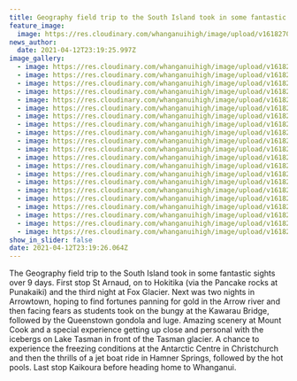 ```yaml
---
title: Geography field trip to the South Island took in some fantastic sights
feature_image:
  image: https://res.cloudinary.com/whanganuihigh/image/upload/v1618270667/News/GEO%20South%20Island%20trip%202021/3.Geo_Field_trip_to_Sth_Is.April_2021_13.jpg
news_author:
  date: 2021-04-12T23:19:25.997Z
image_gallery:
  - image: https://res.cloudinary.com/whanganuihigh/image/upload/v1618270665/News/GEO%20South%20Island%20trip%202021/1.Geo_Field_trip_to_Sth_Is.April_2021_8.jpg
  - image: https://res.cloudinary.com/whanganuihigh/image/upload/v1618270666/News/GEO%20South%20Island%20trip%202021/2.Geo_Field_trip_to_Sth_Is.April_2021_9.jpg
  - image: https://res.cloudinary.com/whanganuihigh/image/upload/v1618270667/News/GEO%20South%20Island%20trip%202021/2aGeo_Field_trip_to_Sth_Is.April_2021_18.jpg
  - image: https://res.cloudinary.com/whanganuihigh/image/upload/v1618270667/News/GEO%20South%20Island%20trip%202021/3.Geo_Field_trip_to_Sth_Is.April_2021_13.jpg
  - image: https://res.cloudinary.com/whanganuihigh/image/upload/v1618270667/News/GEO%20South%20Island%20trip%202021/4.2.Geo_Field_trip_to_Sth_Is.April_2021_1.jpg
  - image: https://res.cloudinary.com/whanganuihigh/image/upload/v1618270668/News/GEO%20South%20Island%20trip%202021/5.Geo_Field_trip_to_Sth_Is.April_2021_11.jpg
  - image: https://res.cloudinary.com/whanganuihigh/image/upload/v1618270668/News/GEO%20South%20Island%20trip%202021/6.Geo_Field_trip_to_Sth_Is.April_2021_12.jpg
  - image: https://res.cloudinary.com/whanganuihigh/image/upload/v1618270668/News/GEO%20South%20Island%20trip%202021/7.Geo_Field_trip_to_Sth_Is.April_2021_2.jpg
  - image: https://res.cloudinary.com/whanganuihigh/image/upload/v1618270668/News/GEO%20South%20Island%20trip%202021/7a.Geo-Field-trip-to-Sth-Is.April-2021-16.jpg
  - image: https://res.cloudinary.com/whanganuihigh/image/upload/v1618270669/News/GEO%20South%20Island%20trip%202021/8.Geo_Field_trip_to_Sth_Is.April_2021_14.jpg
  - image: https://res.cloudinary.com/whanganuihigh/image/upload/v1618270668/News/GEO%20South%20Island%20trip%202021/9.Geo_Field_trip_to_Sth_Is.April_2021_5.jpg
  - image: https://res.cloudinary.com/whanganuihigh/image/upload/v1618270665/News/GEO%20South%20Island%20trip%202021/10.Geo_Field_trip_to_Sth_Is.April_2021_6.jpg
  - image: https://res.cloudinary.com/whanganuihigh/image/upload/v1618270665/News/GEO%20South%20Island%20trip%202021/10a.eo_Field_trip_to_Sth_Is.April_2021_17.jpg
  - image: https://res.cloudinary.com/whanganuihigh/image/upload/v1618270665/News/GEO%20South%20Island%20trip%202021/10b.Geo-Field-trip-to-Sth-Is.April-2021-19.jpg
  - image: https://res.cloudinary.com/whanganuihigh/image/upload/v1618270665/News/GEO%20South%20Island%20trip%202021/10c.Geo_Field_trip_to_Sth_Is.April_2021_4.jpg
  - image: https://res.cloudinary.com/whanganuihigh/image/upload/v1618270665/News/GEO%20South%20Island%20trip%202021/11.Geo-Field-trip-to-Sth-Is.jpg
  - image: https://res.cloudinary.com/whanganuihigh/image/upload/v1618270666/News/GEO%20South%20Island%20trip%202021/12.Geo_Field_trip_to_Sth_Is.April_2021_3.jpg
  - image: https://res.cloudinary.com/whanganuihigh/image/upload/v1618270666/News/GEO%20South%20Island%20trip%202021/13.Geo_Field_trip_to_Sth_Is.April_2021_20.jpg
  - image: https://res.cloudinary.com/whanganuihigh/image/upload/v1618270666/News/GEO%20South%20Island%20trip%202021/14.Geo-Field-trip-to-Sth-Is.April-2021-21.jpg
  - image: https://res.cloudinary.com/whanganuihigh/image/upload/v1618270667/News/GEO%20South%20Island%20trip%202021/19.Geo-Field-trip-to-Sth-Is.April-2021-10.jpg
  - image: https://res.cloudinary.com/whanganuihigh/image/upload/v1618270667/News/GEO%20South%20Island%20trip%202021/20.Geo_Field_trip_to_Sth_Is.April_2021_15.jpg
show_in_slider: false
date: 2021-04-12T23:19:26.064Z
---
```

The Geography field trip to the South Island took in some fantastic sights over 9 days. First stop St Arnaud, on to Hokitika (via the Pancake rocks at Punakaiki) and the third night at Fox Glacier. Next was two nights in Arrowtown, hoping to find fortunes panning for gold in the Arrow river and then facing fears as students took on the bungy at the Kawarau Bridge, followed by the Queenstown gondola and luge. Amazing scenery at Mount Cook and a special experience getting up close and personal with the icebergs on Lake Tasman in front of the Tasman glacier. A chance to experience the freezing conditions at the Antarctic Centre in Christchurch and then the thrills of a jet boat ride in Hamner Springs, followed by the hot pools. Last stop Kaikoura before heading home to Whanganui.

